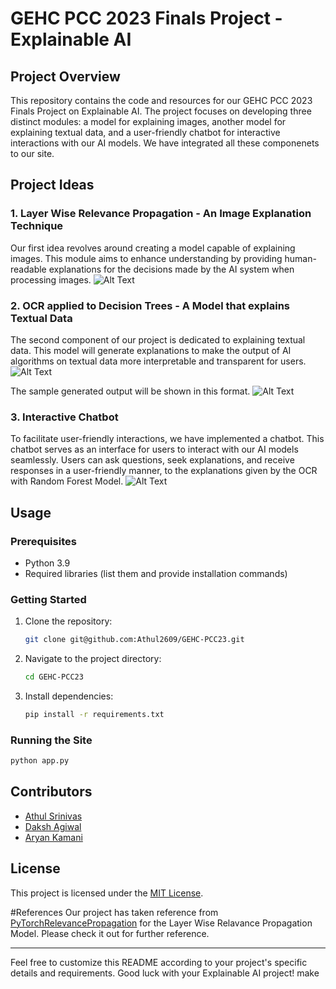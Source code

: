 # GEHC PCC 2023 Finals Project - Explainable AI

## Project Overview
This repository contains the code and resources for our GEHC PCC 2023 Finals Project on Explainable AI. The project focuses on developing three distinct modules: a model for explaining images, another model for explaining textual data, and a user-friendly chatbot for interactive interactions with our AI models. We have integrated all these componenets to our site.

## Project Ideas

### 1. Layer Wise Relevance Propagation - An Image Explanation Technique
Our first idea revolves around creating a model capable of explaining images. This module aims to enhance understanding by providing human-readable explanations for the decisions made by the AI system when processing images.
![Alt Text](https://private-user-images.githubusercontent.com/111687365/272556366-961cb52a-64a5-466a-94eb-918047442d84.png?jwt=eyJhbGciOiJIUzI1NiIsInR5cCI6IkpXVCJ9.eyJpc3MiOiJnaXRodWIuY29tIiwiYXVkIjoicmF3LmdpdGh1YnVzZXJjb250ZW50LmNvbSIsImtleSI6ImtleTEiLCJleHAiOjE2OTY0MTg4NzEsIm5iZiI6MTY5NjQxODU3MSwicGF0aCI6Ii8xMTE2ODczNjUvMjcyNTU2MzY2LTk2MWNiNTJhLTY0YTUtNDY2YS05NGViLTkxODA0NzQ0MmQ4NC5wbmc_WC1BbXotQWxnb3JpdGhtPUFXUzQtSE1BQy1TSEEyNTYmWC1BbXotQ3JlZGVudGlhbD1BS0lBSVdOSllBWDRDU1ZFSDUzQSUyRjIwMjMxMDA0JTJGdXMtZWFzdC0xJTJGczMlMkZhd3M0X3JlcXVlc3QmWC1BbXotRGF0ZT0yMDIzMTAwNFQxMTIyNTFaJlgtQW16LUV4cGlyZXM9MzAwJlgtQW16LVNpZ25hdHVyZT01NTM0OWEzOGIzY2UxNWJmMjRiNmEyODRlMTc2MGYyYjg1NTA4N2ExZGZlYTk1ZTA5YTAwZGE1ZWU4ODNjMWY2JlgtQW16LVNpZ25lZEhlYWRlcnM9aG9zdCZhY3Rvcl9pZD0wJmtleV9pZD0wJnJlcG9faWQ9MCJ9.Fdibf2XH99_sXZ3rEIX0CILzEQAQkwCvQnp4uTCVgA8)

### 2. OCR applied to Decision Trees - A Model that explains Textual Data
The second component of our project is dedicated to explaining textual data. This model will generate explanations to make the output of AI algorithms on textual data more interpretable and transparent for users.
![Alt Text](https://private-user-images.githubusercontent.com/111687365/272557286-3980b16e-3e88-4eb4-8cf6-26eaa4ac0751.png?jwt=eyJhbGciOiJIUzI1NiIsInR5cCI6IkpXVCJ9.eyJpc3MiOiJnaXRodWIuY29tIiwiYXVkIjoicmF3LmdpdGh1YnVzZXJjb250ZW50LmNvbSIsImtleSI6ImtleTEiLCJleHAiOjE2OTY0MTg5NjEsIm5iZiI6MTY5NjQxODY2MSwicGF0aCI6Ii8xMTE2ODczNjUvMjcyNTU3Mjg2LTM5ODBiMTZlLTNlODgtNGViNC04Y2Y2LTI2ZWFhNGFjMDc1MS5wbmc_WC1BbXotQWxnb3JpdGhtPUFXUzQtSE1BQy1TSEEyNTYmWC1BbXotQ3JlZGVudGlhbD1BS0lBSVdOSllBWDRDU1ZFSDUzQSUyRjIwMjMxMDA0JTJGdXMtZWFzdC0xJTJGczMlMkZhd3M0X3JlcXVlc3QmWC1BbXotRGF0ZT0yMDIzMTAwNFQxMTI0MjFaJlgtQW16LUV4cGlyZXM9MzAwJlgtQW16LVNpZ25hdHVyZT00NGRiNTQ4OTEzMWZlMzk1YzBiN2QzMTg0YmZiZGNlYmMwZGI5YTY2MWFjYjIyOWNkMGY1YWIyZDI3ZTU5MjI0JlgtQW16LVNpZ25lZEhlYWRlcnM9aG9zdCZhY3Rvcl9pZD0wJmtleV9pZD0wJnJlcG9faWQ9MCJ9.Q7Hpn6M8xlLv_tl4FkJG9dXvEK5U2NNBg3J4eO9_0YE)

The sample generated output will be shown in this format.
![Alt Text](https://private-user-images.githubusercontent.com/111687365/272557509-f0a3247d-b2bf-4be8-97a2-8ec2c70e603e.png?jwt=eyJhbGciOiJIUzI1NiIsInR5cCI6IkpXVCJ9.eyJpc3MiOiJnaXRodWIuY29tIiwiYXVkIjoicmF3LmdpdGh1YnVzZXJjb250ZW50LmNvbSIsImtleSI6ImtleTEiLCJleHAiOjE2OTY0MTg5OTgsIm5iZiI6MTY5NjQxODY5OCwicGF0aCI6Ii8xMTE2ODczNjUvMjcyNTU3NTA5LWYwYTMyNDdkLWIyYmYtNGJlOC05N2EyLThlYzJjNzBlNjAzZS5wbmc_WC1BbXotQWxnb3JpdGhtPUFXUzQtSE1BQy1TSEEyNTYmWC1BbXotQ3JlZGVudGlhbD1BS0lBSVdOSllBWDRDU1ZFSDUzQSUyRjIwMjMxMDA0JTJGdXMtZWFzdC0xJTJGczMlMkZhd3M0X3JlcXVlc3QmWC1BbXotRGF0ZT0yMDIzMTAwNFQxMTI0NThaJlgtQW16LUV4cGlyZXM9MzAwJlgtQW16LVNpZ25hdHVyZT01MTdjOWUzNGM5ZDNkZGQ3ZWIwY2JhNDcwNjI4YzEyZDkwMzMzYTliZmY0ZjhhYjI5NjliYmU2ZGZhMjQwOTdlJlgtQW16LVNpZ25lZEhlYWRlcnM9aG9zdCZhY3Rvcl9pZD0wJmtleV9pZD0wJnJlcG9faWQ9MCJ9.5ZUyFHpLXMaULiXSRAWyM_hj7_Tpq3ksycgtg-m3-wc)

### 3. Interactive Chatbot
To facilitate user-friendly interactions, we have implemented a chatbot. This chatbot serves as an interface for users to interact with our AI models seamlessly. Users can ask questions, seek explanations, and receive responses in a user-friendly manner, to the explanations given by the OCR with Random Forest Model.
![Alt Text](https://private-user-images.githubusercontent.com/111687365/272555638-12164b56-10d1-4391-8489-b95da9da0419.png?jwt=eyJhbGciOiJIUzI1NiIsInR5cCI6IkpXVCJ9.eyJpc3MiOiJnaXRodWIuY29tIiwiYXVkIjoicmF3LmdpdGh1YnVzZXJjb250ZW50LmNvbSIsImtleSI6ImtleTEiLCJleHAiOjE2OTY0MTg0MzgsIm5iZiI6MTY5NjQxODEzOCwicGF0aCI6Ii8xMTE2ODczNjUvMjcyNTU1NjM4LTEyMTY0YjU2LTEwZDEtNDM5MS04NDg5LWI5NWRhOWRhMDQxOS5wbmc_WC1BbXotQWxnb3JpdGhtPUFXUzQtSE1BQy1TSEEyNTYmWC1BbXotQ3JlZGVudGlhbD1BS0lBSVdOSllBWDRDU1ZFSDUzQSUyRjIwMjMxMDA0JTJGdXMtZWFzdC0xJTJGczMlMkZhd3M0X3JlcXVlc3QmWC1BbXotRGF0ZT0yMDIzMTAwNFQxMTE1MzhaJlgtQW16LUV4cGlyZXM9MzAwJlgtQW16LVNpZ25hdHVyZT00OWQ4ZWI5NTY1Nzg2OTliODlhOGUwNTJiN2M2MTA0YmRmZDU4NGJiZDkwNGE0NmMxNTNmNmIyMWZjZTMzMjk1JlgtQW16LVNpZ25lZEhlYWRlcnM9aG9zdCZhY3Rvcl9pZD0wJmtleV9pZD0wJnJlcG9faWQ9MCJ9.NXpiUjkJ31ZvCJyF_nqG_7xJ4qnCJf9QkoDPw8j7SXA)

## Usage

### Prerequisites
- Python 3.9
- Required libraries (list them and provide installation commands)

### Getting Started
1. Clone the repository: 
   ```sh
   git clone git@github.com:Athul2609/GEHC-PCC23.git
   ```
2. Navigate to the project directory:
   ```sh
   cd GEHC-PCC23
   ```
3. Install dependencies:
   ```sh
   pip install -r requirements.txt
   ```

### Running the Site
   ```sh
   python app.py
   ```

## Contributors
- [Athul Srinivas](https://github.com/your-username)
- [Daksh Agiwal](https://github.com/daksh-025)
- [Aryan Kamani](https://github.com/Kamani1318)

## License
This project is licensed under the [MIT License](LICENSE).

#References
Our project has taken reference from [PyTorchRelevancePropagation](https://github.com/kaifishr/PyTorchRelevancePropagation) for the Layer Wise Relavance Propagation Model. Please check it out for further reference.


---

Feel free to customize this README according to your project's specific details and requirements. Good luck with your Explainable AI project! make 
